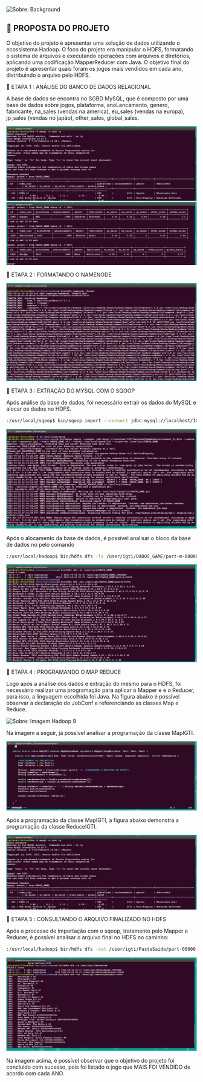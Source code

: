 ![Sobre: Background](https://github.com/gacarvalho/hadoop-hdfs-project/blob/main/Image/background-hadoop-atualizado.png)


## 📌 PROPOSTA DO PROJETO

O objetivo do projeto é apresentar uma solução de dados utilizando o ecossistema Hadoop. O foco do projeto era manipular o HDFS, formatando o sistema de arquivos e executando operações com arquivos e diretórios, aplicando uma codificação MapperReducer com Java. O objetivo final do projeto é apresentar quais foram os jogos mais vendidos em cada ano, distribuindo o arquivo pelo HDFS. 


📢  ETAPA 1 : ANÁLISE DO BANCO DE DADOS RELACIONAL

A base de dados se encontra no SGBD MySQL, que é composto por uma base de dados sobre jogos, plataforma, anoLancamento, genero, fabricante, na_sales (vendas na america), eu_sales (vendas na europa), jp_sales (vendas no japão), other_sales, global_sales. 

![Sobre: Imagem Hadoop 1](https://github.com/gacarvalho/hadoop-hdfs-/blob/main/Image/1.png)
![Sobre: Imagem Hadoop 2](https://github.com/gacarvalho/hadoop-hdfs-/blob/main/Image/2.png)


📢  ETAPA 2 : FORMATANDO O NAMENODE

![Sobre: Imagem Hadoop 2](https://github.com/gacarvalho/hadoop-hdfs-/blob/main/Image/3.png)


📢  ETAPA 3 : EXTRAÇÃO DO MYSQL COM O SQOOP

Após análise da base de dados, foi necessário extrair os dados do MySQL e alocar os dados no HDFS.

```bash
:/usr/local/sqoop$ bin/sqoop import --connect jdbc:mysql://localhost/IGTI?zeroDateTimeBehavior=convert_To_Null --username <usuario> --password <password> --table DADOS_GAME -m 1 --bindir /usr/local/sqoop/lib --target-dir /user/igti/DADOS_GAME
```
![Sobre: Imagem Hadoop 5](https://github.com/gacarvalho/hadoop-hdfs-/blob/main/Image/5.png)

Após o alocamento da base de dados, é possível analisar o bloco da base de dados no pelo comando

```bash
:/usr/local/hadoop$ bin/hdfs dfs -ls /user/igti/DADOS_GAME/part-m-00000
```
![Sobre: Imagem Hadoop](https://github.com/gacarvalho/hadoop-hdfs-/blob/main/Image/7.png)

📢  ETAPA 4 : PROGRAMANDO O MAP REDUCE

Logo após a análise dos dados e extração do mesmo para o HDFS, foi necessário realizar uma programação para aplicar o Mapper e e o Reducer, para isso, a linguagem escolhida foi Java. Na figura abaixo é possível observar a declaração do JobConf e referenciando as classes Map e Reduce.

![Sobre: Imagem Hadoop 9](https://github.com/gacarvalho/hadoop-hdfs-project/blob/main/Image/9.1.png?raw=true)

Na imagem a seguir, já possível analisar a programação da classe MapIGTI.

![Sobre: Imagem Hadoop 10](https://github.com/gacarvalho/hadoop-hdfs-/blob/main/Image/10.png)

Após a programação da classe MapIGTI, a figura abaixo demonstra a programação da classe ReduceIGTI.

![Sobre: Imagem Hadoop 11](https://github.com/gacarvalho/hadoop-hdfs-/blob/main/Image/1.png)


📢  ETAPA 5 : CONSULTANDO O ARQUIVO FINALIZADO NO HDFS

Após o processo de importação com o sqoop, tratamento pelo Mapper e Reducer, é possível analisar o arquivo final no HDFS no caminho:

```bash
:/usr/local/hadoop$ bin/hdfs dfs -cat /user/igti/PastaSaida/part-00000
```
![Sobre: Imagem Hadoop 14](https://github.com/gacarvalho/hadoop-hdfs-/blob/main/Image/14.png)

Na imagem acima, é possível observar que o objetivo do projeto foi concluido com sucesso, pois foi listado o jogo que MAIS FOI VENDIDO de acordo com cada ANO.  
